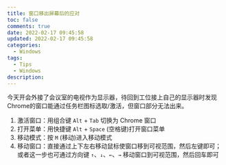 ```yaml
---
title: 窗口移出屏幕后的应对
toc: false
comments: true
date: 2022-02-17 09:45:58
updated: 2022-02-17 09:45:58
categories:
  - Windows
tags:
  - Tips
  - Windows
description:
---
```


今天开会外接了会议室的电视作为显示器，待回到工位接上自己的显示器时发现Chrome的窗口能通过任务栏图标选取/激活，但窗口部分无法出来。

<!-- more -->

1. 激活窗口：用组合键 `Alt` + `Tab` 切换为 Chrome 窗口
1. 打开菜单：用快捷键 `Alt` + `Space` (空格键)打开窗口菜单
1. 移动模式：按 `M` (移动)进入移动模式
1. 移动窗口：直接通过上下左右移动鼠标使窗口移到可视范围，然后左键即可；或者这一步也可通过方向键 `↑`、`↓`、`←`、`→` 移动窗口到可视范围，然后回车即可
